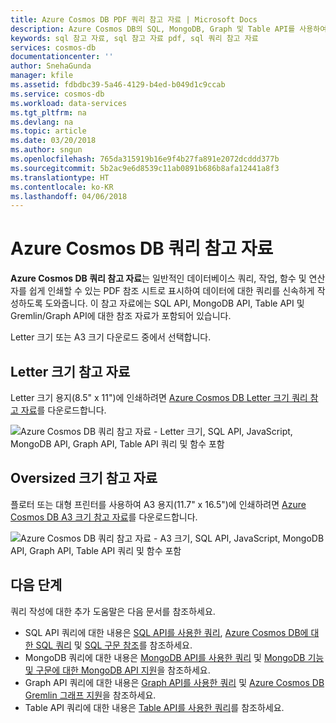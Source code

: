 ```yaml
---
title: Azure Cosmos DB PDF 쿼리 참고 자료 | Microsoft Docs
description: Azure Cosmos DB의 SQL, MongoDB, Graph 및 Table API를 사용하여 데이터를 쿼리하는 방법을 알려주는 인쇄 가능한 PDF 참고 자료입니다.
keywords: sql 참고 자료, sql 참고 자료 pdf, sql 쿼리 참고 자료
services: cosmos-db
documentationcenter: ''
author: SnehaGunda
manager: kfile
ms.assetid: fdbdbc39-5a46-4129-b4ed-b049d1c9ccab
ms.service: cosmos-db
ms.workload: data-services
ms.tgt_pltfrm: na
ms.devlang: na
ms.topic: article
ms.date: 03/20/2018
ms.author: sngun
ms.openlocfilehash: 765da315919b16e9f4b27fa891e2072dcddd377b
ms.sourcegitcommit: 5b2ac9e6d8539c11ab0891b686b8afa12441a8f3
ms.translationtype: HT
ms.contentlocale: ko-KR
ms.lasthandoff: 04/06/2018
---
```

# <a name="azure-cosmos-db-query-cheat-sheets"></a>Azure Cosmos DB 쿼리 참고 자료

**Azure Cosmos DB 쿼리 참고 자료**는 일반적인 데이터베이스 쿼리, 작업, 함수 및 연산자를 쉽게 인쇄할 수 있는 PDF 참조 시트로 표시하여 데이터에 대한 쿼리를 신속하게 작성하도록 도와줍니다. 이 참고 자료에는 SQL API, MongoDB API, Table API 및 Gremlin/Graph API에 대한 참조 자료가 포함되어 있습니다. 

Letter 크기 또는 A3 크기 다운로드 중에서 선택합니다. 

## <a name="letter-sized-cheat-sheets"></a>Letter 크기 참고 자료

Letter 크기 용지(8.5" x 11")에 인쇄하려면 [Azure Cosmos DB Letter 크기 쿼리 참고 자료](http://go.microsoft.com/fwlink/?LinkId=623215)를 다운로드합니다.

![Azure Cosmos DB 쿼리 참고 자료 - Letter 크기, SQL API, JavaScript, MongoDB API, Graph API, Table API 쿼리 및 함수 포함](./media/query-cheat-sheet/azure-cosmos-db-cheat-sheet-letter.png)

## <a name="oversized-cheat-sheets"></a>Oversized 크기 참고 자료
플로터 또는 대형 프린터를 사용하여 A3 용지(11.7" x 16.5")에 인쇄하려면 [Azure Cosmos DB A3 크기 참고 자료](https://go.microsoft.com/fwlink/?linkid=870413)를 다운로드합니다.

![Azure Cosmos DB 쿼리 참고 자료 - A3 크기, SQL API, JavaScript, MongoDB API, Graph API, Table API 쿼리 및 함수 포함](./media/query-cheat-sheet/azure-cosmos-db-cheat-sheet-a3.png)

## <a name="next-steps"></a>다음 단계
쿼리 작성에 대한 추가 도움말은 다음 문서를 참조하세요.
* SQL API 쿼리에 대한 내용은 [SQL API를 사용한 쿼리](tutorial-query-sql-api.md), [Azure Cosmos DB에 대한 SQL 쿼리](sql-api-sql-query.md) 및 [SQL 구문 참조](sql-api-sql-query-reference.md)를 참조하세요.
* MongoDB 쿼리에 대한 내용은 [MongoDB API를 사용한 쿼리](tutorial-query-mongodb.md) 및 [MongoDB 기능 및 구문에 대한 MongoDB API 지원](mongodb-feature-support.md)을 참조하세요.
* Graph API 쿼리에 대한 내용은 [Graph API를 사용한 쿼리](tutorial-query-graph.md) 및 [Azure Cosmos DB Gremlin 그래프 지원](gremlin-support.md)을 참조하세요.
* Table API 쿼리에 대한 내용은 [Table API를 사용한 쿼리](tutorial-query-table.md)를 참조하세요.


